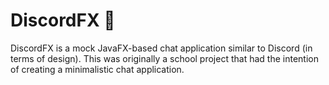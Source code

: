 # DiscordFX 💬

DiscordFX is a mock JavaFX-based chat application similar to Discord (in terms of design). This was originally a school project that had the intention of creating a minimalistic chat application.